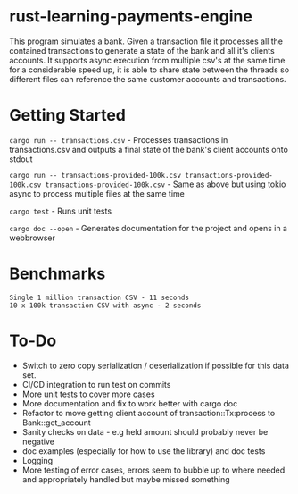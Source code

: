 # rust-learning-payments-engine

This program simulates a bank. Given a transaction file it processes all the contained transactions to generate a state of the bank and all it's clients accounts.
It supports async execution from multiple csv's at the same time for a considerable speed up, it is able to share state between the threads so different files can reference the same customer accounts and transactions.


# Getting Started

`cargo run -- transactions.csv` - Processes transactions in transactions.csv and outputs a final state of the bank's client accounts onto stdout

`cargo run -- transactions-provided-100k.csv transactions-provided-100k.csv transactions-provided-100k.csv` - Same as above but using tokio async to process multiple files at the same time

`cargo test` - Runs unit tests

`cargo doc --open` - Generates documentation for the project and opens in a webbrowser

# Benchmarks

```
Single 1 million transaction CSV - 11 seconds
10 x 100k transaction CSV with async - 2 seconds
```

# To-Do
 
- Switch to zero copy serialization / deserialization if possible for this data set.
- CI/CD integration to run test on commits 
- More unit tests to cover more cases
- More documentation and fix to work better with cargo doc 
- Refactor to move getting client account of transaction::Tx:process to Bank::get_account
- Sanity checks on data - e.g held amount should probably never be negative
- doc examples (especially for how to use the library) and doc tests
- Logging
- More testing of error cases, errors seem to bubble up to where needed and appropriately handled but maybe missed something

